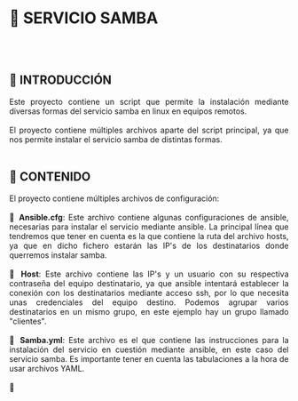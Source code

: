 # 🔁 SERVICIO SAMBA
<br><br>

## 📍 INTRODUCCIÓN
<div align="justify">
  Este proyecto contiene un script que permite la instalación mediante diversas formas del servicio samba en linux en equipos remotos.
  <br><br>
  El proyecto contiene múltiples archivos aparte del script principal, ya que nos permite instalar el servicio samba de distintas formas.
</div>

<br>

## 📍 CONTENIDO
<div align="justify">
  El proyecto contiene múltiples archivos de configuración:
  <br><br>
  🔸 <b>Ansible.cfg</b>: Este archivo contiene algunas configuraciones de ansible, necesarias para instalar el servicio mediante ansible.
  La principal línea que tendremos que tener en cuenta es la que contiene la ruta del archivo hosts, ya que en dicho fichero estarán las
  IP's de los destinatarios donde querremos instalar samba.
  <br><br>
  🔸 <b>Host</b>: Este archivo contiene las IP's y un usuario con su respectiva contraseña del equipo destinatario, ya que ansible intentará
  establecer la conexión con los destinatarios mediante acceso ssh, por lo que necesita unas credenciales del equipo destino.
  Podemos agrupar varios destinatarios en un mismo grupo, en este ejemplo hay un grupo llamado "clientes".
  <br><br>
  🔸 <b>Samba.yml</b>: Este archivo es el que contiene las instrucciones para la instalación del servicio en cuestión mediante ansible,
  en este caso del servicio samba. Es importante tener en cuenta las tabulaciones a la hora de usar archivos YAML.
  <br><br>
  🔸 <b></b>
</div>
